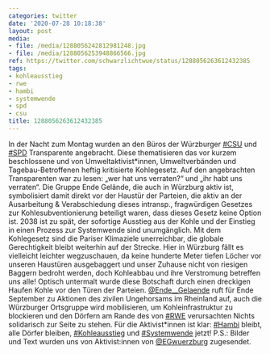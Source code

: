 ```yaml
---
categories: twitter
date: '2020-07-28 10:18:38'
layout: post
media:
- file: /media/1288056242812981248.jpg
- file: /media/1288056253948866566.jpg
ref: https://twitter.com/schwarzlichtwue/status/1288056263612432385
tags:
- kohleausstieg
- rwe
- hambi
- systemwende
- spd
- csu
title: 1288056263612432385
---
```

In der Nacht zum Montag wurden an den Büros der Würzburger [#CSU](/t/csu) und [#SPD](/t/spd) Transparente angebracht. Diese thematisieren das vor kurzem beschlossene und von Umweltaktivist\*innen, Umweltverbänden und Tagebau-Betroffenen heftig kritisierte Kohlegesetz. 
Auf den angebrachten Transparenten war zu lesen: „wer hat uns verraten?“ und „ihr habt uns verraten“.
Die Gruppe Ende Gelände, die auch in Würzburg aktiv ist, symbolisiert damit direkt vor der Haustür der Parteien, die aktiv an der Ausarbeitung &amp; Verabschiedung dieses intransp., fragwürdigen Gesetzes zur Kohlesubventionierung beteiligt waren, dass dieses Gesetz keine Option ist.
2038 ist zu spät, der sofortige Ausstieg aus der Kohle und der Einstieg in einen Prozess zur Systemwende sind unumgänglich. Mit dem Kohlegesetz sind die Pariser Klimaziele unerreichbar, die globale Gerechtigkeit bleibt weiterhin auf der Strecke.
Hier in Würzburg fällt es vielleicht leichter wegzuschauen, da keine hunderte Meter tiefen Löcher vor unseren Haustüren ausgebaggert und unser Zuhause nicht von riesigen Baggern bedroht werden, doch Kohleabbau und ihre Verstromung betreffen uns alle!
Optisch untermalt wurde diese Botschaft durch einen dreckigen Haufen Kohle vor den Türen der Parteien.
[@Ende__Gelaende](https://twitter.com/Ende__Gelaende) ruft für Ende September zu Aktionen des zivilen Ungehorsams im Rheinland auf, auch die Würzburger Ortsgruppe wird mobilisieren, um Kohleinfrastruktur zu blockieren und den Dörfern am Rande des von [#RWE](/t/rwe) verursachten Nichts solidarisch zur Seite zu stehen.
Für die Aktivist\*innen ist klar: [#Hambi](/t/hambi) bleibt, alle Dörfer bleiben, [#Kohleausstieg](/t/kohleausstieg) und [#Systemwende](/t/systemwende) jetzt!
P.S.: Bilder und Text wurden uns von Aktivist:innen von [@EGwuerzburg](https://twitter.com/EGwuerzburg) zugesendet.